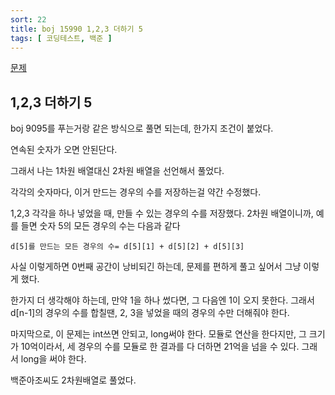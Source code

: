 ```yaml
---
sort: 22
title: boj 15990 1,2,3 더하기 5
tags: [ 코딩테스트, 백준 ]
---
```


[문제](https://www.acmicpc.net/problem/15990)

## 1,2,3 더하기 5

boj 9095를 푸는거랑 같은 방식으로 풀면 되는데, 한가지 조건이 붙었다.

연속된 숫자가 오면 안된단다.

그래서 나는 1차원 배열대신 2차원 배열을 선언해서 풀었다.

각각의 숫자마다, 이거 만드는 경우의 수를 저장하는걸 약간 수정했다.

1,2,3 각각을 하나 넣었을 때, 만들 수 있는 경우의 수를 저장했다. 2차원 배열이니까, 예를 들면 숫자 5의 모든 경우의 수는 다음과 같다

```
d[5]를 만드는 모든 경우의 수= d[5][1] + d[5][2] + d[5][3]
```

사실 이렇게하면 0번째 공간이 낭비되긴 하는데, 문제를 편하게 풀고 싶어서 그냥 이렇게 했다.

한가지 더 생각해야 하는데, 만약 1을 하나 썼다면, 그 다음엔 1이 오지 못한다. 그래서 d[n-1]의 경우의 수를 합칠땐, 2, 3을 넣었을 때의 경우의 수만 더해줘야 한다.

마지막으로, 이 문제는 int쓰면 안되고, long써야 한다. 모듈로 연산을 한다지만, 그 크기가 10억이라서, 세 경우의 수를 모듈로 한 결과를 다 더하면 21억을 넘을 수 있다. 그래서 long을 써야 한다.

백준아조씨도 2차원배열로 풀었다.




